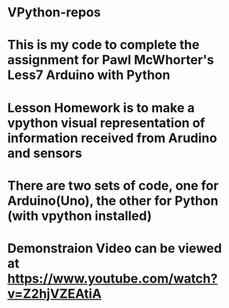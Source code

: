 # VPython-repos
# This is my code to complete the assignment for Pawl McWhorter's Less7 Arduino with Python
# Lesson Homework is to make a vpython visual representation of information received from Arudino and sensors
# There are two sets of code, one for Arduino(Uno), the other for Python (with vpython installed)
# Demonstraion Video can be viewed at https://www.youtube.com/watch?v=Z2hjVZEAtiA
